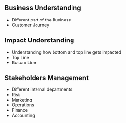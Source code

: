 ## Business Understanding
- Different part of the Business
- Customer Journey


## Impact Understanding
- Understanding how bottom and top line gets impacted
- Top Line
- Bottom Line

## Stakeholders Management
- Different internal departments
- Risk
- Marketing
- Operations
- Finance
- Accounting
